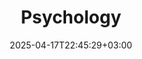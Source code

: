 ---
weight: 999
title: "Psychology"
description: ""
icon: "article"
date: "2025-04-17T22:45:29+03:00"
lastmod: "2025-04-17T22:45:29+03:00"
draft: false
toc: true
---
